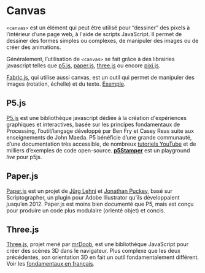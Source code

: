 # Canvas

`<canvas>` est un élément qui peut être utilisé pour “dessiner” des pixels à l’intérieur d’une page web, à l'aide de scripts JavaScript. Il permet de dessiner des formes simples ou complexes, de manipuler des images ou de créer des animations.

Généralement, l’utilisation de `<canvas>` se fait grâce à des librairies javascript telles que [p5.js](https://p5js.org), [paper.js](http://paperjs.org/), [three.js](https://threejs.org/) ou encore [pixi.js](http://pixijs.download). 

[Fabric.js](http://fabricjs.com/), qui utilise aussi canvas, est un outil qui permet de manipuler des images (rotation, échelle) et du texte. [Exemple](https://ateliers.esad-pyrenees.fr/fabric/).


## P5.js
[P5.js](https://p5js.org) est une bibliothèque javascript dédiée à la création d'expériences graphiques et interactives, basée sur les principes fondamentaux de Processing, l’outil/langage développé par Ben Fry et Casey Reas suite aux enseignements de John Maeda. P5 bénéficie d’une grande communauté, d’une documentation très accessible, de nombreux [tutoriels YouTube](https://thecodingtrain.com/Tutorials/) et de milliers d’exemples de code open-source. [**p5Stamper**](https://p5stamper.com/) est un playground _live_ pour p5js.

## Paper.js
[Paper.js](http://paperjs.org/) est un projet de [Jürg Lehni](http://juerglehni.com/) et [Jonathan Puckey](https://puckey.studio/), basé sur Scriptographer, un plugin pour Adobe Illustrator qu’ils développaient jusqu’en 2012. Paper.js est moins bien documenté que P5, mais est conçu pour produire un code plus modulaire (orienté objet) et concis.

## Three.js
[Three.js](https://threejs.org/), projet mené par [mrDoob](https://mrdoob.com/), est une bibliothèque JavaScript pour créer des scènes 3D dans le navigateur. Plus complexe que les deux précédentes, son orientation 3D en fait un outil fondamentalement différent. Voir les [fondamentaux en français](https://threejsfundamentals.org/threejs/lessons/fr/).